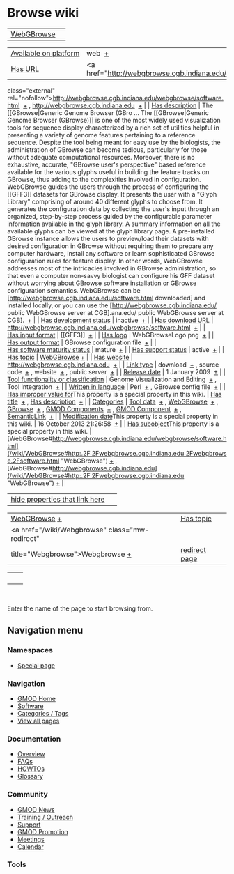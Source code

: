 



<span id="top"></span>




# <span dir="auto">Browse wiki</span>






|                                             |     |
|---------------------------------------------|-----|
| [WebGBrowse](/wiki/WebGBrowse "WebGBrowse") |     |

|  |  |
|----|----|
| [Available on platform](/wiki/Property%253AAvailable_on_platform "Property:Available on platform") | <span class="smwb-value">web  <span class="smwsearch">[+](/wiki/Special%253ASearchByProperty/Available-20on-20platform/web "Special%253ASearchByProperty/Available-20on-20platform/web")</span></span> |
| [Has URL](/wiki/Property%253AHas_URL "Property:Has URL") | <span class="smwb-value"><a href="http://webgbrowse.cgb.indiana.edu/webgbrowse/software.html"
class="external"
rel="nofollow">http://webgbrowse.cgb.indiana.edu/webgbrowse/software.html</a>  <span class="smwsearch">[+](/wiki/Special%253ASearchByProperty/Has-20URL/http%253A-2F-2Fwebgbrowse.cgb.indiana.edu-2Fwebgbrowse-2Fsoftware.html "Special%253ASearchByProperty/Has-20URL/http%253A-2F-2Fwebgbrowse.cgb.indiana.edu-2Fwebgbrowse-2Fsoftware.html")</span></span> , <span class="smwb-value"><a href="http://webgbrowse.cgb.indiana.edu" class="external"
rel="nofollow">http://webgbrowse.cgb.indiana.edu</a>  <span class="smwsearch">[+](/wiki/Special%253ASearchByProperty/Has-20URL/http%253A-2F-2Fwebgbrowse.cgb.indiana.edu "Special%253ASearchByProperty/Has-20URL/http%253A-2F-2Fwebgbrowse.cgb.indiana.edu")</span></span> |
| [Has description](/wiki/Property%253AHas_description "Property:Has description") | <span class="smwb-value">The \[\[GBrowse\|Generic Genome Browser (GBro<span class="smw-highlighter" data-type="2" state="persistent" data-title="Information"><span class="smwtext"> … </span><span class="smwttcontent">The \[\[GBrowse\|Generic Genome Browser (GBrowse)\]\] is one of the most widely used visualization tools for sequence display characterized by a rich set of utilities helpful in presenting a variety of genome features pertaining to a reference sequence. Despite the tool being meant for easy use by the biologists, the administration of GBrowse can become tedious, particularly for those without adequate computational resources. Moreover, there is no exhaustive, accurate, "GBrowse user's perspective" based reference available for the various glyphs useful in building the feature tracks on GBrowse, thus adding to the complexities involved in configuration. WebGBrowse guides the users through the process of configuring the \[\[GFF3\]\] datasets for GBrowse display. It presents the user with a "Glyph Library" comprising of around 40 different glyphs to choose from. It generates the configuration data by collecting the user's input through an organized, step-by-step process guided by the configurable parameter information available in the glyph library. A summary information on all the available glyphs can be viewed at the glyph library page. A pre-installed GBrowse instance allows the users to preview/load their datasets with desired configuration in GBrowse without requiring them to prepare any computer hardware, install any software or learn sophisticated GBrowse configuration rules for feature display. In other words, WebGBrowse addresses most of the intricacies involved in GBrowse administration, so that even a computer non-savvy biologist can configure his GFF dataset without worrying about GBrowse software installation or GBrowse configuration semantics. WebGBrowse can be \[http://webgbrowse.cgb.indiana.edu/software.html downloaded\] and installed locally, or you can use the \[http://webgbrowse.cgb.indiana.edu/ public WebGBrowse server at CGB\].</span></span>ana.edu/ public WebGBrowse server at CGB\].  <span class="smwsearch">[+](/mediawiki/index.php?title=Special%253ASearchByProperty&x=Has-20description%2FThe-20-5B-5BGBrowse-7CGeneric-20Genome-20Browser-20%28GBrowse%29-5D-5D-20is-20one-20of-20the-20most-20widely-20used-20visualization-20tools-20for-20sequence-20display-20characterized-20by-20a-20rich-20set-20of-20utilities-20helpful-20in-20presenting-20a-20variety-20of-20genome-20features-20pertaining-20to-20a-20reference-20sequence.-20Despite-20the-20tool-20being-20meant-20for-20easy-20use-20by-20the-20biologists%2C-20the-20administration-20of-20GBrowse-20can-20become-20tedious%2C-20particularly-20for-20those-20without-20adequate-20computational-20resources.-20Moreover%2C-20there-20is-20no-20exhaustive%2C-20accurate%2C-20%22GBrowse-20user%27s-20perspective%22-20based-20reference-20available-20for-20the-20various-20glyphs-20useful-20in-20building-20the-20feature-20tracks-20on-20GBrowse%2C-20thus-20adding-20to-20the-20complexities-20involved-20in-20configuration.-0A-0AWebGBrowse-20guides-20the-20users-20through-20the-20process-20of-20configuring-20the-20-5B-5BGFF3-5D-5D-20datasets-20for-20GBrowse-20display.-20It-20presents-20the-20user-20with-20a-20%22Glyph-20Library%22-20comprising-20of-20around-2040-20different-20glyphs-20to-20choose-20from.-20It-20generates-20the-20configuration-20data-20by-20collecting-20the-20user%27s-20input-20through-20an-20organized%2C-20step-2Dby-2Dstep-20process-20guided-20by-20the-20configurable-20parameter-20information-20available-20in-20the-20glyph-20library.-20A-20summary-20information-20on-20all-20the-20available-20glyphs-20can-20be-20viewed-20at-20the-20glyph-20library-20page.-20A-20pre-2Dinstalled-20GBrowse-20instance-20allows-20the-20users-20to-20preview-2Fload-20their-20datasets-20with-20desired-20configuration-20in-20GBrowse-20without-20requiring-20them-20to-20prepare-20any-20computer-20hardware%2C-20install-20any-20software-20or-20learn-20sophisticated-20GBrowse-20configuration-20rules-20for-20feature-20display.-0A-0AIn-20other-20words%2C-20WebGBrowse-20addresses-20most-20of-20the-20intricacies-20involved-20in-20GBrowse-20administration%2C-20so-20that-20even-20a-20computer-20non-2Dsavvy-20biologist-20can-20configure-20his-20GFF-20dataset-20without-20worrying-20about-20GBrowse-20software-20installation-20or-20GBrowse-20configuration-20semantics.-0A-0AWebGBrowse-20can-20be-20-5Bhttp%253A-2F-2Fwebgbrowse.cgb.indiana.edu-2Fsoftware.html-20downloaded-5D-20and-20installed-20locally%2C-20or-20you-20can-20use-20the-20-5Bhttp%253A-2F-2Fwebgbrowse.cgb.indiana.edu-2F-20public-20WebGBrowse-20server-20at-20CGB-5D. "Special%253ASearchByProperty")</span></span> |
| [Has development status](/wiki/Property%253AHas_development_status "Property:Has development status") | <span class="smwb-value">inactive  <span class="smwsearch">[+](/wiki/Special%253ASearchByProperty/Has-20development-20status/inactive "Special%253ASearchByProperty/Has-20development-20status/inactive")</span></span> |
| [Has download URL](/wiki/Property%253AHas_download_URL "Property:Has download URL") | <span class="smwb-value"><a href="http://webgbrowse.cgb.indiana.edu/webgbrowse/software.html"
class="external"
rel="nofollow">http://webgbrowse.cgb.indiana.edu/webgbrowse/software.html</a>  <span class="smwsearch">[+](/wiki/Special%253ASearchByProperty/Has-20download-20URL/http%253A-2F-2Fwebgbrowse.cgb.indiana.edu-2Fwebgbrowse-2Fsoftware.html "Special%253ASearchByProperty/Has-20download-20URL/http%253A-2F-2Fwebgbrowse.cgb.indiana.edu-2Fwebgbrowse-2Fsoftware.html")</span></span> |
| [Has input format](/wiki/Property%253AHas_input_format "Property:Has input format") | <span class="smwb-value">\[\[GFF3\]\]  <span class="smwsearch">[+](/wiki/Special%253ASearchByProperty/Has-20input-20format/-5B-5BGFF3-5D-5D "Special%253ASearchByProperty/Has-20input-20format/-5B-5BGFF3-5D-5D")</span></span> |
| [Has logo](/wiki/Property%253AHas_logo "Property:Has logo") | <span class="smwb-value">WebGBrowseLogo.png  <span class="smwsearch">[+](/wiki/Special%253ASearchByProperty/Has-20logo/WebGBrowseLogo.png "Special%253ASearchByProperty/Has-20logo/WebGBrowseLogo.png")</span></span> |
| [Has output format](/wiki/Property%253AHas_output_format "Property:Has output format") | <span class="smwb-value">GBrowse configuration file  <span class="smwsearch">[+](/wiki/Special%253ASearchByProperty/Has-20output-20format/GBrowse-20configuration-20file "Special%253ASearchByProperty/Has-20output-20format/GBrowse-20configuration-20file")</span></span> |
| [Has software maturity status](/wiki/Property%253AHas_software_maturity_status "Property:Has software maturity status") | <span class="smwb-value">mature  <span class="smwsearch">[+](/wiki/Special%253ASearchByProperty/Has-20software-20maturity-20status/mature "Special%253ASearchByProperty/Has-20software-20maturity-20status/mature")</span></span> |
| [Has support status](/wiki/Property%253AHas_support_status "Property:Has support status") | <span class="smwb-value">active  <span class="smwsearch">[+](/wiki/Special%253ASearchByProperty/Has-20support-20status/active "Special%253ASearchByProperty/Has-20support-20status/active")</span></span> |
| [Has topic](/wiki/Property%253AHas_topic "Property:Has topic") | <span class="smwb-value">[WebGBrowse](/wiki/WebGBrowse "WebGBrowse") <span class="smwbrowse">[+](/wiki/Special%253ABrowse/WebGBrowse "Special%253ABrowse/WebGBrowse")</span></span> |
| [Has website](/wiki/Property%253AHas_website "Property:Has website") | <span class="smwb-value"><a href="http://webgbrowse.cgb.indiana.edu" class="external"
rel="nofollow">http://webgbrowse.cgb.indiana.edu</a>  <span class="smwsearch">[+](/wiki/Special%253ASearchByProperty/Has-20website/http%253A-2F-2Fwebgbrowse.cgb.indiana.edu "Special%253ASearchByProperty/Has-20website/http%253A-2F-2Fwebgbrowse.cgb.indiana.edu")</span></span> |
| [Link type](/wiki/Property%253ALink_type "Property:Link type") | <span class="smwb-value">download  <span class="smwsearch">[+](/wiki/Special%253ASearchByProperty/Link-20type/download "Special%253ASearchByProperty/Link-20type/download")</span></span> , <span class="smwb-value">source code  <span class="smwsearch">[+](/wiki/Special%253ASearchByProperty/Link-20type/source-20code "Special%253ASearchByProperty/Link-20type/source-20code")</span></span> , <span class="smwb-value">website  <span class="smwsearch">[+](/wiki/Special%253ASearchByProperty/Link-20type/website "Special%253ASearchByProperty/Link-20type/website")</span></span> , <span class="smwb-value">public server  <span class="smwsearch">[+](/wiki/Special%253ASearchByProperty/Link-20type/public-20server "Special%253ASearchByProperty/Link-20type/public-20server")</span></span> |
| [Release date](/wiki/Property%253ARelease_date "Property:Release date") | <span class="smwb-value">1 January 2009  <span class="smwsearch">[+](/wiki/Special%253ASearchByProperty/Release-20date/1-20January-202009 "Special%253ASearchByProperty/Release-20date/1-20January-202009")</span></span> |
| [Tool functionality or classification](/wiki/Property%253ATool_functionality_or_classification "Property:Tool functionality or classification") | <span class="smwb-value">Genome Visualization and Editing  <span class="smwsearch">[+](/wiki/Special%253ASearchByProperty/Tool-20functionality-20or-20classification/Genome-20Visualization-20and-20Editing "Special%253ASearchByProperty/Tool-20functionality-20or-20classification/Genome-20Visualization-20and-20Editing")</span></span> , <span class="smwb-value">Tool Integration  <span class="smwsearch">[+](/wiki/Special%253ASearchByProperty/Tool-20functionality-20or-20classification/Tool-20Integration "Special%253ASearchByProperty/Tool-20functionality-20or-20classification/Tool-20Integration")</span></span> |
| [Written in language](/wiki/Property%253AWritten_in_language "Property:Written in language") | <span class="smwb-value">Perl  <span class="smwsearch">[+](/wiki/Special%253ASearchByProperty/Written-20in-20language/Perl "Special%253ASearchByProperty/Written-20in-20language/Perl")</span></span> , <span class="smwb-value">GBrowse config file  <span class="smwsearch">[+](/wiki/Special%253ASearchByProperty/Written-20in-20language/GBrowse-20config-20file "Special%253ASearchByProperty/Written-20in-20language/GBrowse-20config-20file")</span></span> |
| <span class="smw-highlighter" data-type="1" state="inline" data-title="Property"><span class="smwbuiltin">[Has improper value for](/wiki/Property:Has_improper_value_for "Property:Has improper value for")</span><span class="smwttcontent">This property is a special property in this wiki.</span></span> | <span class="smwb-value">[Has title](/wiki/Property%253AHas_title "Property:Has title")  <span class="smwsearch">[+](/wiki/Special%253ASearchByProperty/Has-20improper-20value-20for/Has-20title "Special%253ASearchByProperty/Has-20improper-20value-20for/Has-20title")</span></span> , <span class="smwb-value">[Has description](/wiki/Property%253AHas_description "Property:Has description")  <span class="smwsearch">[+](/wiki/Special%253ASearchByProperty/Has-20improper-20value-20for/Has-20description "Special%253ASearchByProperty/Has-20improper-20value-20for/Has-20description")</span></span> |
| [Categories](/wiki/Special%253ACategories "Special%253ACategories") | <span class="smwb-value">[Tool data](/wiki/Category%253ATool_data "Category%253ATool data")  <span class="smwsearch">[+](/wiki/Special%253ASearchByProperty/Tool-20data "Special%253ASearchByProperty/Tool-20data")</span></span> , <span class="smwb-value"><a
href="/mediawiki/index.php?title=Category%253AWebGBrowse&amp;action=edit&amp;redlink=1"
class="new"
title="Category%253AWebGBrowse (page does not exist)">WebGBrowse</a>  <span class="smwsearch">[+](/wiki/Special%253ASearchByProperty/WebGBrowse "Special%253ASearchByProperty/WebGBrowse")</span></span> , <span class="smwb-value">[GBrowse](/wiki/Category%253AGBrowse "Category%253AGBrowse")  <span class="smwsearch">[+](/wiki/Special%253ASearchByProperty/GBrowse "Special%253ASearchByProperty/GBrowse")</span></span> , <span class="smwb-value">[GMOD Components](/wiki/Category%253AGMOD_Components "Category%253AGMOD Components")  <span class="smwsearch">[+](/wiki/Special%253ASearchByProperty/GMOD-20Components "Special%253ASearchByProperty/GMOD-20Components")</span></span> , <span class="smwb-value">[GMOD Component](/wiki/Category%253AGMOD_Component "Category%253AGMOD Component")  <span class="smwsearch">[+](/wiki/Special%253ASearchByProperty/GMOD-20Component "Special%253ASearchByProperty/GMOD-20Component")</span></span> , <span class="smwb-value"><a
href="/mediawiki/index.php?title=Category%253ASemanticLink&amp;action=edit&amp;redlink=1"
class="new"
title="Category%253ASemanticLink (page does not exist)">SemanticLink</a>  <span class="smwsearch">[+](/wiki/Special%253ASearchByProperty/SemanticLink "Special%253ASearchByProperty/SemanticLink")</span></span> |
| <span class="smw-highlighter" data-type="1" state="inline" data-title="Property"><span class="smwbuiltin">[Modification date](/wiki/Property:Modification_date "Property:Modification date")</span><span class="smwttcontent">This property is a special property in this wiki.</span></span> | <span class="smwb-value">16 October 2013 21:26:58  <span class="smwsearch">[+](/wiki/Special%253ASearchByProperty/Modification-20date/16-20October-202013-2021:26:58 "Special%253ASearchByProperty/Modification-20date/16-20October-202013-2021:26:58")</span></span> |
| <span class="smw-highlighter" data-type="1" state="inline" data-title="Property"><span class="smwbuiltin">[Has subobject](/wiki/Property%253AHas_subobject "Property:Has subobject")</span><span class="smwttcontent">This property is a special property in this wiki.</span></span> | <span class="smwb-value">[WebGBrowse#http://webgbrowse.cgb.indiana.edu/webgbrowse/software.html](/wiki/WebGBrowse#http:.2F.2Fwebgbrowse.cgb.indiana.edu.2Fwebgbrowse.2Fsoftware.html "WebGBrowse") <span class="smwbrowse">[+](/wiki/Special%253ABrowse/WebGBrowse-23http%253A-2F-2Fwebgbrowse.cgb.indiana.edu-2Fwebgbrowse-2Fsoftware.html "Special%253ABrowse/WebGBrowse-23http%253A-2F-2Fwebgbrowse.cgb.indiana.edu-2Fwebgbrowse-2Fsoftware.html")</span></span> , <span class="smwb-value">[WebGBrowse#http://webgbrowse.cgb.indiana.edu](/wiki/WebGBrowse#http:.2F.2Fwebgbrowse.cgb.indiana.edu "WebGBrowse") <span class="smwbrowse">[+](/wiki/Special%253ABrowse/WebGBrowse-23http%253A-2F-2Fwebgbrowse.cgb.indiana.edu "Special%253ABrowse/WebGBrowse-23http%253A-2F-2Fwebgbrowse.cgb.indiana.edu")</span></span> |

<span id="smw_browse_incoming"></span>

|  |  |
|----|----|
| [hide properties that link here](/mediawiki/index.php?title=Special:Browse&offset=0&dir=out&article=WebGBrowse)  |  |

|  |  |
|----|----|
| <span class="smwb-ivalue">[WebGBrowse](/wiki/WebGBrowse "WebGBrowse") <span class="smwbrowse">[+](/wiki/Special%253ABrowse/WebGBrowse "Special%253ABrowse/WebGBrowse")</span></span> | [Has topic](/wiki/Property%253AHas_topic "Property:Has topic") |
| <span class="smwb-ivalue"><a href="/wiki/Webgbrowse" class="mw-redirect"
title="Webgbrowse">Webgbrowse</a> <span class="smwbrowse">[+](/wiki/Special%253ABrowse/Webgbrowse "Special%253ABrowse/Webgbrowse")</span></span> | [redirect page](/wiki/Special:ListRedirects "Special:ListRedirects") |

|     |     |
|-----|-----|
|     |     |

 

Enter the name of the page to start browsing from.  








## Navigation menu



### Namespaces

- <span id="ca-nstab-special">[Special
  page](/wiki/Special%253ABrowse/WebGBrowse "This is a special page, you cannot edit the page itself")</span>






### Navigation



- <span id="n-GMOD-Home">[GMOD Home](/wiki/Main_Page)</span>
- <span id="n-Software">[Software](/wiki/GMOD_Components)</span>
- <span id="n-Categories-.2F-Tags">[Categories /
  Tags](/wiki/Categories)</span>
- <span id="n-View-all-pages">[View all
  pages](/wiki/Special:AllPages)</span>




### Documentation



- <span id="n-Overview">[Overview](/wiki/Overview)</span>
- <span id="n-FAQs">[FAQs](/wiki/Category%253AFAQ)</span>
- <span id="n-HOWTOs">[HOWTOs](/wiki/Category%253AHOWTO)</span>
- <span id="n-Glossary">[Glossary](/wiki/Glossary)</span>




### Community



- <span id="n-GMOD-News">[GMOD News](/wiki/GMOD_News)</span>
- <span id="n-Training-.2F-Outreach">[Training /
  Outreach](/wiki/Training_and_Outreach)</span>
- <span id="n-Support">[Support](/wiki/Support)</span>
- <span id="n-GMOD-Promotion">[GMOD
  Promotion](/wiki/GMOD_Promotion)</span>
- <span id="n-Meetings">[Meetings](/wiki/Meetings)</span>
- <span id="n-Calendar">[Calendar](/wiki/Calendar)</span>




### Tools












<!-- -->





